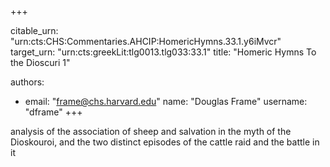 +++


citable_urn: "urn:cts:CHS:Commentaries.AHCIP:HomericHymns.33.1.y6iMvcr"
target_urn: "urn:cts:greekLit:tlg0013.tlg033:33.1"
title: "Homeric Hymns To the Dioscuri 1"

authors:
- email: "frame@chs.harvard.edu"
  name: "Douglas Frame"
  username: "dframe"
+++

<p>analysis of the association of sheep and salvation in the myth of the Dioskouroi, and the two distinct episodes of the cattle raid and the battle in it</p>